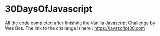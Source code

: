 # 30DaysOfJavascript

All the code completed after finishing the Vanilla Javascript Challenge by Wes Bos.
The link to the challenge is here : https://javascript30.com
